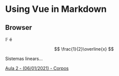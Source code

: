 # Using Vue in Markdown

## Browser

$\mathbb{F}$ é

$$
\frac{1}{2}\overline{x}
$$

Sistemas linears...

[Aula 2 - (06/01/2021) - Corpos](https://www.youtube.com/watch?v=z9GZVGrg1As)

##
